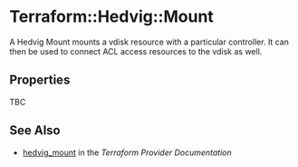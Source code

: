 # Terraform::Hedvig::Mount

A Hedvig Mount mounts a vdisk resource with a particular controller. It can then be used to connect ACL access resources to the vdisk as well.

## Properties

TBC

## See Also

* [hedvig_mount](https://www.terraform.io/docs/providers/hedvig/r/mount.html) in the _Terraform Provider Documentation_